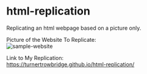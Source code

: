 # html-replication

Replicating an html webpage based on a picture only.  

Picture of the Website To Replicate:  
![sample-website](https://github.com/turnertrowbridge/html-replication/assets/69882779/a6e0ad88-9c95-4c67-97fe-814c9e23f310)


Link to My Replication:  
https://turnertrowbridge.github.io/html-replication/
